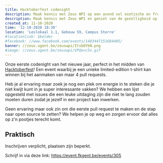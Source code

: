 ```yaml
---
title: Hacktoberfest codenight
description: Maak kennis met Zeus WPI op een avond vol exotische en frustrerende programmeertalen
description: Maak kennis met Zeus WPI en geniet van de gezelligheid op onze eerste codenight van het nieuwe academiejaar.
created_at: 11-10-2020
time: '12-10-2020 18:30'
location: 'Leslokaal 1.1, Gebouw S9, Campus Sterre'
#locationlink: $kelder
#facebook: //www.facebook.com/events/1483447151684405/
banner: //zeus.ugent.be/zeuswpi/Itsb0YbN.png
#image: //zeus.ugent.be/zeuswpi/VPQevc5x.gif
---
```



Onze eerste codenight van het nieuwe jaar, perfect in het midden van [Hacktoberfest][hacktob]! Een event waarbij je een unieke limited-edition t-shirt kan winnen bij het aanmaken van maar 4 pull requests.

Heb je al ervaring maar zoek je nog een plek om energie in te steken die je niet kwijt kunt in je super interessante vakken? We hebben een lijst opgesteld met issues die een leuke uitdaging zijn die niet te lang zouden moeten duren zodat je jezelf in een project kan inwerken.

Geen ervaring maar ook zin om die eerste pull request te maken en de stap naar open source te zetten? We helpen je op weg en zorgen ervoor dat alles op z'n pootjes terecht komt.


## Praktisch

Inschrijven verplicht, plaatsen zijn beperkt.

Schrijf in via deze link: https://event.fkgent.be/events/305

[hacktob]: https://hacktoberfest.digitalocean.com/
